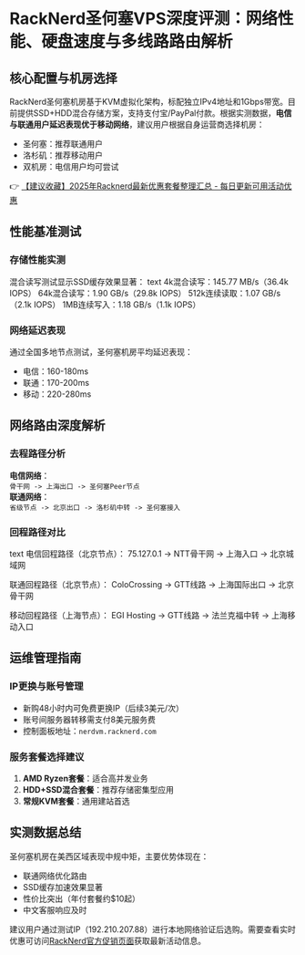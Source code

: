 # RackNerd圣何塞VPS深度评测：网络性能、硬盘速度与多线路路由解析

## 核心配置与机房选择
RackNerd圣何塞机房基于KVM虚拟化架构，标配独立IPv4地址和1Gbps带宽。目前提供SSD+HDD混合存储方案，支持支付宝/PayPal付款。根据实测数据，**电信与联通用户延迟表现优于移动网络**，建议用户根据自身运营商选择机房：
- 圣何塞：推荐联通用户
- 洛杉矶：推荐移动用户
- 双机房：电信用户均可尝试

👉 [【建议收藏】2025年Racknerd最新优惠套餐整理汇总 - 每日更新可用活动优惠](https://bit.ly/Rack_Nerd)

## 性能基准测试
### 存储性能实测
混合读写测试显示SSD缓存效果显著：
text
4k混合读写：145.77 MB/s（36.4k IOPS）
64k混合读写：1.90 GB/s（29.8k IOPS）
512k连续读取：1.07 GB/s（2.1k IOPS）
1MB连续写入：1.18 GB/s（1.1k IOPS）

### 网络延迟表现
通过全国多地节点测试，圣何塞机房平均延迟表现：
- 电信：160-180ms
- 联通：170-200ms
- 移动：220-280ms

## 网络路由深度解析
### 去程路径分析
**电信网络**：  
`骨干网 -> 上海出口 -> 圣何塞Peer节点`  
**联通网络**：  
`省级节点 -> 北京出口 -> 洛杉矶中转 -> 圣何塞接入`

### 回程路径对比
text
电信回程路径（北京节点）：
75.127.0.1 -> NTT骨干网 -> 上海入口 -> 北京城域网

联通回程路径（北京节点）：
ColoCrossing -> GTT线路 -> 上海国际出口 -> 北京骨干网

移动回程路径（上海节点）：
EGI Hosting -> GTT线路 -> 法兰克福中转 -> 上海移动入口

## 运维管理指南
### IP更换与账号管理
- 新购48小时内可免费更换IP（后续3美元/次）
- 账号间服务器转移需支付8美元服务费
- 控制面板地址：`nerdvm.racknerd.com`

### 服务套餐选择建议
1. **AMD Ryzen套餐**：适合高并发业务
2. **HDD+SSD混合套餐**：推荐存储密集型应用
3. **常规KVM套餐**：通用建站首选

## 实测数据总结
圣何塞机房在美西区域表现中规中矩，主要优势体现在：
- 联通网络优化路由
- SSD缓存加速效果显著
- 性价比突出（年付套餐约$10起）
- 中文客服响应及时

建议用户通过测试IP（192.210.207.88）进行本地网络验证后选购。需要查看实时优惠可访问[RackNerd官方促销页面](https://bit.ly/Rack_Nerd)获取最新活动信息。